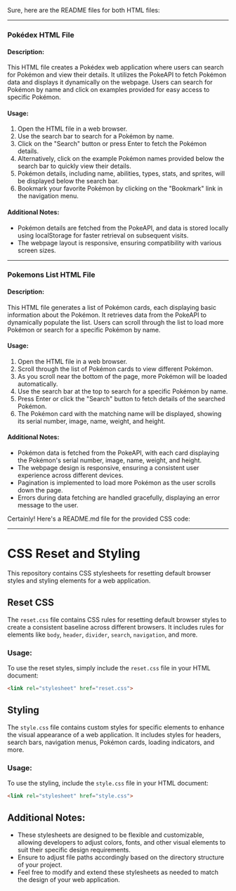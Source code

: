Sure, here are the README files for both HTML files:

---

### Pokédex HTML File

#### Description:
This HTML file creates a Pokédex web application where users can search for Pokémon and view their details. It utilizes the PokeAPI to fetch Pokémon data and displays it dynamically on the webpage. Users can search for Pokémon by name and click on examples provided for easy access to specific Pokémon.

#### Usage:
1. Open the HTML file in a web browser.
2. Use the search bar to search for a Pokémon by name.
3. Click on the "Search" button or press Enter to fetch the Pokémon details.
4. Alternatively, click on the example Pokémon names provided below the search bar to quickly view their details.
5. Pokémon details, including name, abilities, types, stats, and sprites, will be displayed below the search bar.
6. Bookmark your favorite Pokémon by clicking on the "Bookmark" link in the navigation menu.

#### Additional Notes:
- Pokémon details are fetched from the PokeAPI, and data is stored locally using localStorage for faster retrieval on subsequent visits.
- The webpage layout is responsive, ensuring compatibility with various screen sizes.

---

### Pokemons List HTML File

#### Description:
This HTML file generates a list of Pokémon cards, each displaying basic information about the Pokémon. It retrieves data from the PokeAPI to dynamically populate the list. Users can scroll through the list to load more Pokémon or search for a specific Pokémon by name.

#### Usage:
1. Open the HTML file in a web browser.
2. Scroll through the list of Pokémon cards to view different Pokémon.
3. As you scroll near the bottom of the page, more Pokémon will be loaded automatically.
4. Use the search bar at the top to search for a specific Pokémon by name.
5. Press Enter or click the "Search" button to fetch details of the searched Pokémon.
6. The Pokémon card with the matching name will be displayed, showing its serial number, image, name, weight, and height.

#### Additional Notes:
- Pokémon data is fetched from the PokeAPI, with each card displaying the Pokémon's serial number, image, name, weight, and height.
- The webpage design is responsive, ensuring a consistent user experience across different devices.
- Pagination is implemented to load more Pokémon as the user scrolls down the page.
- Errors during data fetching are handled gracefully, displaying an error message to the user.

Certainly! Here's a README.md file for the provided CSS code:

---

# CSS Reset and Styling

This repository contains CSS stylesheets for resetting default browser styles and styling elements for a web application.

## Reset CSS

The `reset.css` file contains CSS rules for resetting default browser styles to create a consistent baseline across different browsers. It includes rules for elements like `body`, `header`, `divider`, `search`, `navigation`, and more. 

### Usage:
To use the reset styles, simply include the `reset.css` file in your HTML document:

```html
<link rel="stylesheet" href="reset.css">
```

## Styling

The `style.css` file contains custom styles for specific elements to enhance the visual appearance of a web application. It includes styles for headers, search bars, navigation menus, Pokémon cards, loading indicators, and more.

### Usage:
To use the styling, include the `style.css` file in your HTML document:

```html
<link rel="stylesheet" href="style.css">
```

## Additional Notes:

- These stylesheets are designed to be flexible and customizable, allowing developers to adjust colors, fonts, and other visual elements to suit their specific design requirements.
- Ensure to adjust file paths accordingly based on the directory structure of your project.
- Feel free to modify and extend these stylesheets as needed to match the design of your web application.
